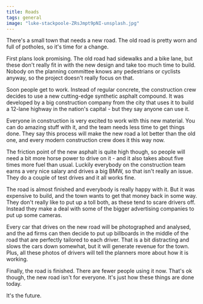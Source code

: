 ```yaml
---
title: Roads
tags: general
image: "luke-stackpoole-ZRsJmpt9pNI-unsplash.jpg"
---
```


<p class="lead">There's a small town that needs a new road. The old road is pretty worn and full of potholes, so it's time for a change.</p>

First plans look promising. The old road had sidewalks and a bike lane, but these don't really fit in with the new design and take too much time to build. Nobody on the planning committee knows any pedestrians or cyclists anyway, so the project doesn't really focus on that.

Soon people get to work. Instead of regular concrete, the construction crew decides to use a new cutting-edge synthetic asphalt compound. It was developed by a big construction company from the city that uses it to build a 12-lane highway in the nation's capital - but they say anyone can use it. 

Everyone in construction is very excited to work with this new material. You can do amazing stuff with it, and the team needs less time to get things done. They say this process will make the new road a lot better than the old one, and every modern construction crew does it this way now.

The friction point of the new asphalt is quite high though, so people will need a bit more horse power to drive on it - and it also takes about five times more fuel than usual. Luckily everybody on the construction team earns a very nice salary and drives a big BMW, so that isn't really an issue. They do a couple of test drives and it all works fine.

The road is almost finished and everybody is really happy with it. But it was expensive to build, and the town wants to get that money back in some way. They don't really like to put up a toll both, as these tend to scare drivers off. Instead they make a deal with some of the bigger advertising companies to put up some cameras. 

Every car that drives on the new road will be photographed and analysed, and the ad firms can then decide to put up billboards in the middle of the road that are perfectly tailored to each driver. That is a bit distracting and slows the cars down somewhat, but it will generate revenue for the town. Plus, all these photos of drivers will tell the planners more about how it is working.

Finally, the road is finished. 
There are fewer people using it now. That's ok though, the new road isn't for everyone. It's just how these things are done today.

It's the future.
